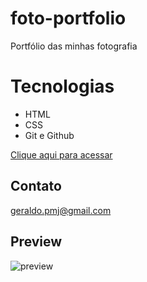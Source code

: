# foto-portfolio
Portfólio das minhas fotografia

# Tecnologias

- HTML
- CSS
- Git e Github

[Clique aqui para acessar](https://geraldopmj.github.io/foto-portfolio/)

## Contato

geraldo.pmj@gmail.com

## Preview

![preview](./preview/)